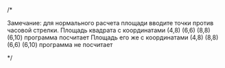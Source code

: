 /*

Замечание: для нормального расчета площади вводите точки против часовой стрелки.
Площадь квадрата с координатами (4,8) (6,6) (8,8) (6,10) программа посчитает
Площадь его же с координатами (4,8) (8,8) (6,6) (6,10) программа не посчитает

*/